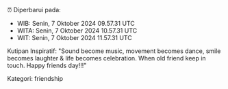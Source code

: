 ⏰ Diperbarui pada:
- WIB: Senin, 7 Oktober 2024 09.57.31 UTC
- WITA: Senin, 7 Oktober 2024 10.57.31 UTC
- WIT: Senin, 7 Oktober 2024 11.57.31 UTC

Kutipan Inspiratif:
"Sound become music, movement becomes dance, smile becomes laughter & life becomes celebration. When old friend keep in touch. Happy friends day!!!"


Kategori: friendship


